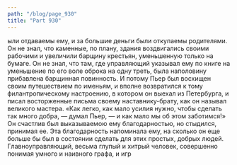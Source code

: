 ```yaml
---
path: "/blog/page_930"
title: "Part 930"
---
```


ыли отдаваемы ему, и за большие деньги были откупаемы родителями. Он не знал, что каменные, по плану, здания воздвигались своими рабочими и увеличили барщину крестьян, уменьшенную только на бумаге. Он не знал, что там, где управляющий указывал ему по книге на уменьшение по его воле оброка на одну треть, была наполовину прибавлена барщинная повинность. И потому Пьер был восхищен своим путешествием по именьям, и вполне возвратился к тому филантропическому настроению, в котором он выехал из Петербурга, и писал восторженные письма своему наставнику-брату, как он называл великого мастера.
«Как легко, как мало усилия нужно, чтобы сделать так много добра, — думал Пьер, — и как мало мы об этом заботимся!»
Он счастлив был выказываемою ему благодарностью, но стыдился, принимая ее. Эта благодарность напоминала ему, на сколько он еще больше бы был в состоянии сделать для этих простых, добрых людей.
Главноуправляющий, весьма глупый и хитрый человек, совершенно понимая умного и наивного графа, и игр
